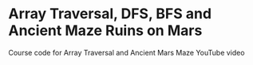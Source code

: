 # Array Traversal, DFS, BFS and Ancient Maze Ruins on Mars
Course code for Array Traversal and Ancient Mars Maze YouTube video
